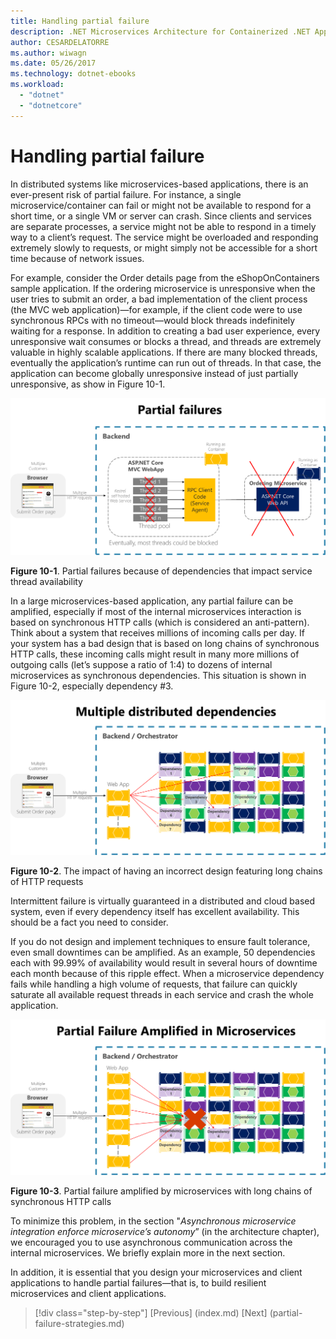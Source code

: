 ```yaml
---
title: Handling partial failure
description: .NET Microservices Architecture for Containerized .NET Applications | Handling partial failure
author: CESARDELATORRE
ms.author: wiwagn
ms.date: 05/26/2017
ms.technology: dotnet-ebooks
ms.workload: 
  - "dotnet"
  - "dotnetcore"
---
```

# Handling partial failure

In distributed systems like microservices-based applications, there is an ever-present risk of partial failure. For instance, a single microservice/container can fail or might not be available to respond for a short time, or a single VM or server can crash. Since clients and services are separate processes, a service might not be able to respond in a timely way to a client’s request. The service might be overloaded and responding extremely slowly to requests, or might simply not be accessible for a short time because of network issues.

For example, consider the Order details page from the eShopOnContainers sample application. If the ordering microservice is unresponsive when the user tries to submit an order, a bad implementation of the client process (the MVC web application)—for example, if the client code were to use synchronous RPCs with no timeout—would block threads indefinitely waiting for a response. In addition to creating a bad user experience, every unresponsive wait consumes or blocks a thread, and threads are extremely valuable in highly scalable applications. If there are many blocked threads, eventually the application’s runtime can run out of threads. In that case, the application can become globally unresponsive instead of just partially unresponsive, as show in Figure 10-1.

![](./media/image1.png)

**Figure 10-1**. Partial failures because of dependencies that impact service thread availability

In a large microservices-based application, any partial failure can be amplified, especially if most of the internal microservices interaction is based on synchronous HTTP calls (which is considered an anti-pattern). Think about a system that receives millions of incoming calls per day. If your system has a bad design that is based on long chains of synchronous HTTP calls, these incoming calls might result in many more millions of outgoing calls (let’s suppose a ratio of 1:4) to dozens of internal microservices as synchronous dependencies. This situation is shown in Figure 10-2, especially dependency \#3.

![](./media/image2.png)

**Figure 10-2**. The impact of having an incorrect design featuring long chains of HTTP requests

Intermittent failure is virtually guaranteed in a distributed and cloud based system, even if every dependency itself has excellent availability. This should be a fact you need to consider.

If you do not design and implement techniques to ensure fault tolerance, even small downtimes can be amplified. As an example, 50 dependencies each with 99.99% of availability would result in several hours of downtime each month because of this ripple effect. When a microservice dependency fails while handling a high volume of requests, that failure can quickly saturate all available request threads in each service and crash the whole application.

![](./media/image3.png)

**Figure 10-3**. Partial failure amplified by microservices with long chains of synchronous HTTP calls

To minimize this problem, in the section "*Asynchronous microservice integration enforce microservice’s autonomy*” (in the architecture chapter), we encouraged you to use asynchronous communication across the internal microservices. We briefly explain more in the next section.

In addition, it is essential that you design your microservices and client applications to handle partial failures—that is, to build resilient microservices and client applications.


>[!div class="step-by-step"]
[Previous] (index.md)
[Next] (partial-failure-strategies.md)

